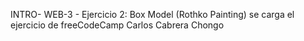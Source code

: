 INTRO- WEB-3 - Ejercicio 2: Box Model (Rothko Painting)
se carga el ejercicio de freeCodeCamp
Carlos Cabrera Chongo 
